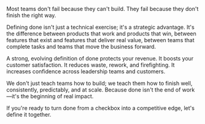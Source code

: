 Most teams don't fail because they can't build. They fail because they don't finish the right way.

Defining done isn't just a technical exercise; it's a strategic advantage. It's the difference between products that work and products that win, between features that exist and features that deliver real value, between teams that complete tasks and teams that move the business forward.

A strong, evolving definition of done protects your revenue. It boosts your customer satisfaction. It reduces waste, rework, and firefighting. It increases confidence across leadership teams and customers.

We don't just teach teams how to build; we teach them how to finish well, consistently, predictably, and at scale. Because done isn't the end of work—it's the beginning of real impact.

If you're ready to turn done from a checkbox into a competitive edge, let's define it together.